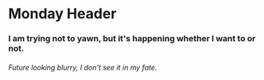 # Monday Header
### I am trying not to yawn, but it's happening whether I want to or not.
###### Future looking blurry, I don't see it in my fate.

